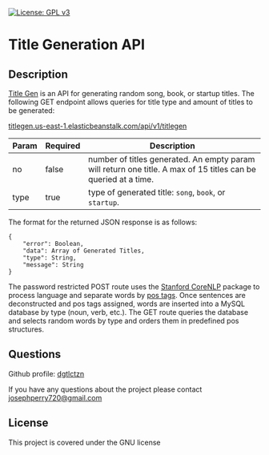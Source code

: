 [![License: GPL v3](https://img.shields.io/badge/License-GPLv3-blue.svg)](https://www.gnu.org/licenses/gpl-3.0)
# Title Generation API


## Description
[Title Gen](http://titlegen.us-east-1.elasticbeanstalk.com) is an API for generating random song, book, or startup titles.
The following GET endpoint allows queries for title type and amount of titles to be generated:

[titlegen.us-east-1.elasticbeanstalk.com/api/v1/titlegen](http://titlegen.us-east-1.elasticbeanstalk.com/api/v1/titlegen?type=song&no=4)

Param | Required | Description
------|----------|------------
no | false | number of titles generated. An empty param will return one title. A max of 15 titles can be queried at a time.
type | true | type of generated title: `song`, `book`, or `startup`.

The format for the returned JSON response is as follows:

```
{
    "error": Boolean,
    "data": Array of Generated Titles,
    "type": String,
    "message": String
}
```
The password restricted POST route uses the [Stanford CoreNLP](https://stanfordnlp.github.io/CoreNLP/) package to process language and separate words by [pos tags](https://cs.nyu.edu/grishman/jet/guide/PennPOS.html).
Once sentences are deconstructed and pos tags assigned, words are inserted into a MySQL database by type (noun, verb, etc.). 
The GET route queries the database and selects random words by type and orders them in predefined pos structures. 

## Questions
Github profile: [dgtlctzn](https://github.com/dgtlctzn)

If you have any questions about the project please contact josephperry720@gmail.com
## License
This project is covered under the GNU license